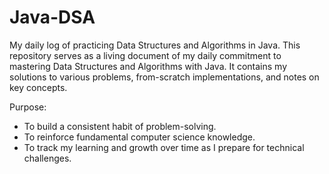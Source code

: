 # Java-DSA

My daily log of practicing Data Structures and Algorithms in Java. This repository serves as a living document of my daily commitment to mastering Data Structures and Algorithms with Java. It contains my solutions to various problems, from-scratch implementations, and notes on key concepts.

Purpose:
- To build a consistent habit of problem-solving.
- To reinforce fundamental computer science knowledge.
- To track my learning and growth over time as I prepare for technical challenges.
